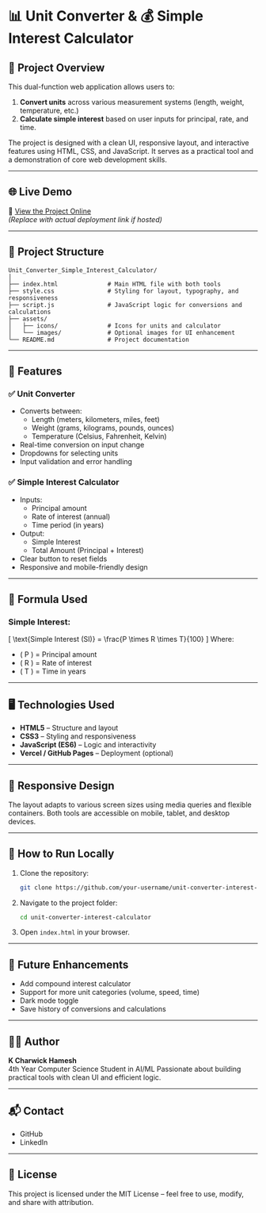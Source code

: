 # 📊 Unit Converter & 💰 Simple Interest Calculator

## 🧮 Project Overview
This dual-function web application allows users to:
1. **Convert units** across various measurement systems (length, weight, temperature, etc.)
2. **Calculate simple interest** based on user inputs for principal, rate, and time.

The project is designed with a clean UI, responsive layout, and interactive features using HTML, CSS, and JavaScript. It serves as a practical tool and a demonstration of core web development skills.

---

## 🌐 Live Demo
🔗 [View the Project Online](https://your-deployment-link.vercel.app/)  
*(Replace with actual deployment link if hosted)*

---

## 📁 Project Structure

```
Unit_Converter_Simple_Interest_Calculator/
│
├── index.html              # Main HTML file with both tools
├── style.css               # Styling for layout, typography, and responsiveness
├── script.js               # JavaScript logic for conversions and calculations
├── assets/
│   ├── icons/              # Icons for units and calculator
│   └── images/             # Optional images for UI enhancement
└── README.md               # Project documentation
```

---

## 🔧 Features

### ✅ Unit Converter
- Converts between:
  - Length (meters, kilometers, miles, feet)
  - Weight (grams, kilograms, pounds, ounces)
  - Temperature (Celsius, Fahrenheit, Kelvin)
- Real-time conversion on input change
- Dropdowns for selecting units
- Input validation and error handling

### ✅ Simple Interest Calculator
- Inputs:
  - Principal amount
  - Rate of interest (annual)
  - Time period (in years)
- Output:
  - Simple Interest
  - Total Amount (Principal + Interest)
- Clear button to reset fields
- Responsive and mobile-friendly design

---

## 📐 Formula Used

### Simple Interest:
\[
\text{Simple Interest (SI)} = \frac{P \times R \times T}{100}
\]
Where:
- \( P \) = Principal amount  
- \( R \) = Rate of interest  
- \( T \) = Time in years

---

## 🖥️ Technologies Used
- **HTML5** – Structure and layout  
- **CSS3** – Styling and responsiveness  
- **JavaScript (ES6)** – Logic and interactivity  
- **Vercel / GitHub Pages** – Deployment (optional)

---

## 📱 Responsive Design
The layout adapts to various screen sizes using media queries and flexible containers. Both tools are accessible on mobile, tablet, and desktop devices.

---

## 🚀 How to Run Locally

1. Clone the repository:
   ```bash
   git clone https://github.com/your-username/unit-converter-interest-calculator.git
   ```
2. Navigate to the project folder:
   ```bash
   cd unit-converter-interest-calculator
   ```
3. Open `index.html` in your browser.

---

## 🧪 Future Enhancements
- Add compound interest calculator
- Support for more unit categories (volume, speed, time)
- Dark mode toggle
- Save history of conversions and calculations

---

## 🙋‍♂️ Author
**K Charwick Hamesh**  
4th Year Computer Science Student in AI/ML 
Passionate about building practical tools with clean UI and efficient logic.

---

## 📬 Contact
- GitHub
- LinkedIn
---

## 📄 License
This project is licensed under the MIT License – feel free to use, modify, and share with attribution.
